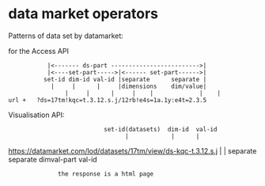 data market operators
=============

Patterns of data set by datamarket:

for the Access API 
		    
    	  	   |<------- ds-part ------------------------->|
    		   |<----set-part----->|<------ set-part------>|
    		  set-id dim-id val-id |separate      separate |
    		    |     |      |     |dimensions    dim/value|
    	            |     |      |     |    |             |    |
  	url +   ?ds=17tm!kqc=t.3.12.s.j/12rb!e4s=1a.1y:e4t=2.3.5

Visualisation API:

                               set-id(datasets)  dim-id  val-id
                                     |            |      |
https://datamarket.com/lod/datasets/17tm/view/ds-kqc-t.3.12.s.j
                                                |       |
				           separate    separate
					  dimval-part  val-id 

                  the response is a html page
